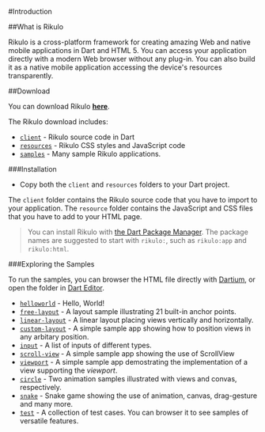 #Introduction

##What is Rikulo

Rikulo is a cross-platform framework for creating amazing Web and native mobile applications
in Dart and HTML 5. You can access your application directly with a modern Web browser without
any plug-in. You can also build it as a native mobile application accessing the device's resources
transparently.

##Download

You can download Rikulo **[here](https://github.com/rikulo/rikulo/downloads)**.

The Rikulo download includes:

* [`client`](https://github.com/rikulo/rikulo/tree/master/client) - Rikulo source code in Dart
* [`resources`](https://github.com/rikulo/rikulo/tree/master/resources) - Rikulo CSS styles and JavaScript code
* [`samples`](https://github.com/rikulo/rikulo/tree/master/samples) - Many sample Rikulo applications.

###Installation

* Copy both the `client` and `resources` folders to your Dart project.

The `client` folder contains the Rikulo source code that you have to import to your application.  The `resource` folder contains the JavaScript and CSS files that you have to add to your HTML page.

> You can install Rikulo with [the Dart Package Manager](http://www.dartlang.org/docs/pub-package-manager/). The package names are suggested to start with `rikulo:`, such as  `rikulo:app` and `rikulo:html`.

###Exploring the Samples

To run the samples, you can browser the HTML file directly with [Dartium](http://www.dartlang.org/dartium/), or open the folder in [Dart Editor](http://www.dartlang.org/docs/editor/).

* [`helloworld`](https://github.com/rikulo/rikulo/tree/master/samples/helloworld) -
Hello, World!
* [`free-layout`](https://github.com/rikulo/rikulo/tree/master/samples/free-layout) -
A layout sample illustrating 21 built-in anchor points.
* [`linear-layout`](https://github.com/rikulo/rikulo/tree/master/samples/linear-layout) -
A linear layout placing views vertically and horizontally.
* [`custom-layout`](https://github.com/rikulo/rikulo/tree/master/samples/custom-layout) -
A simple sample app showing how to position views in any arbitary position.
* [`input`](https://github.com/rikulo/rikulo/tree/master/samples/input) -
A list of inputs of different types.
* [`scroll-view`](https://github.com/rikulo/rikulo/tree/master/samples/scroll-view) -
A simple sample app showing the use of ScrollView
* [`viewport`](https://github.com/rikulo/rikulo/tree/master/samples/viewport) -
A simple sample app demostrating the implementation of a view supporting the *viewport*.
* [`circle`](https://github.com/rikulo/rikulo/tree/master/samples/circle) -
Two animation samples illustrated with views and convas, respectively.
* [`snake`](https://github.com/rikulo/rikulo/tree/master/samples/snake) -
Snake game showing the use of animation, canvas, drag-gesture and many more.
* [`test`](https://github.com/rikulo/rikulo/tree/master/samples/test) -
A collection of test cases. You can browser it to see samples of versatile features.
